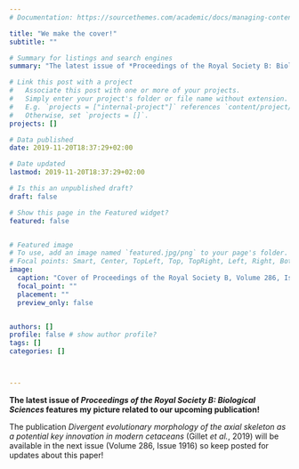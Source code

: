 ```yaml
---
# Documentation: https://sourcethemes.com/academic/docs/managing-content/

title: "We make the cover!"
subtitle: ""

# Summary for listings and search engines
summary: "The latest issue of *Proceedings of the Royal Society B: Biological Sciences* features my picture related to our upcoming publication!"

# Link this post with a project
#   Associate this post with one or more of your projects.
#   Simply enter your project's folder or file name without extension.
#   E.g. `projects = ["internal-project"]` references `content/project/deep-learning/index.md`.
#   Otherwise, set `projects = []`.
projects: []

# Data published
date: 2019-11-20T18:37:29+02:00

# Date updated
lastmod: 2019-11-20T18:37:29+02:00

# Is this an unpublished draft?
draft: false

# Show this page in the Featured widget?
featured: false


# Featured image
# To use, add an image named `featured.jpg/png` to your page's folder.
# Focal points: Smart, Center, TopLeft, Top, TopRight, Left, Right, BottomLeft, Bottom, BottomRight.
image:
  caption: "Cover of Proceedings of the Royal Society B, Volume 286, Issue 1915"
  focal_point: ""
  placement: ""
  preview_only: false


authors: []
profile: false # show author profile?
tags: []
categories: []



---
```


**The latest issue of *Proceedings of the Royal Society B: Biological Sciences* features my picture related to our upcoming publication!**

The publication *Divergent evolutionary morphology of the axial skeleton as a potential key innovation in modern cetaceans* (Gillet *et al.*, 2019) will be available in the next issue (Volume 286, Issue 1916) so keep posted for updates about this paper!

